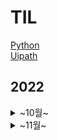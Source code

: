 # TIL

<a href="https://github.com/ridka42/TIL/tree/main/Python">Python</a></li> <br>
<a href="https://github.com/ridka42/TIL/tree/main/Uipath">Uipath</a></li>

## 2022

<details>
<summary>~10월~</summary>
<div markdown="1">


Python & Uipath


   <details>
   <summary>27일</summary>
   <div markdown="1">   
   
#### Python
       
>   <a href="https://github.com/ridka42/TIL/tree/main/Python/AlpacoLec/221027">데이터 분석강의 32 ~ 34</a> <br>
> 32. 열에 있는 값을 행으로 내리는 방법 <br>
> 33. 행에 있는 값을 열로 올리는 방법 <br>
> 34. 데이터에 순위를 매기는 방법

#### Uipath
     
>   <a href="https://github.com/ridka42/TIL/tree/main/Uipath/UipathAcademy/221027">Build Your Frist Process with Studio</a> <br>
>   <a href="https://github.com/ridka42/TIL/tree/main/Uipath/UipathAcademy/221027">A Day in the Life of an RPA Developer</a>

</div>
</details>


<details>
<summary>28일</summary>
<div markdown="1">     

#### Python      
>   <a href="https://github.com/ridka42/TIL/tree/main/Python/AlpacoLec/221028">데이터 분석강의 35 ~ 37</a> <br>
> 35. 상관분석<br>
> 36. 정규표현식 <br>
> 37. 인터넷에 있는 데이터를 수집하는 방법

#### Uipath       
>   <a href="https://github.com/ridka42/TIL/tree/main/Uipath/UipathAcademy/221028">Variables and Arguments in Studio</a> 

</div>
</details>


<details>
<summary>30일</summary>
<div markdown="1">     


#### Uipath   
>   <a href="https://github.com/ridka42/TIL/tree/main/Uipath/UipathAcademy/221030/1030%20Variables%20and%20Arguments%20in%20Studio">Variables and Arguments in Studio</a><br>
>   <a href="https://github.com/ridka42/TIL/tree/main/Uipath/UipathAcademy/221030/1030%20Control%20Flow%20in%20Studio">Control Flow in Studio</a> 

</div>
</details>


<details>
<summary>31일</summary>
<div markdown="1">     

#### Python      
>   <a href="https://github.com/ridka42/TIL/tree/main/Python/AlpacoLec/221031">데이터 분석강의 38 ~ 40</a> <br>
> 38. 인터넷에 있는 표를 데이터프레임으로 만드는 방법 <br>
> 39. 인터넷 뉴스 기사 가져오는 방법 <br>
> 40. 수집한 뉴스 기사로 빈도분석하고 워드클라우드 그리기 방법

#### Uipath       
>   <a href="https://github.com/ridka42/TIL/tree/main/Uipath/UipathAcademy/221031">Control Flow in Studio</a> 

</div>
</details>

</div>
</details>



<details>
<summary>~11월~</summary>
<div markdown="1"> 


**Python**


<details>
<summary>1일</summary>
<div markdown="1">     

### Python        
>   <a href="https://github.com/ridka42/TIL/tree/main/Python/AlpacoLec/221101">데이터 분석강의 41 ~ 42</a> <br>
>  41. 네트워크 반응을 이용해서 데이터 크롤링하기 <br>
>  42. 핵심정리 데이터분석


>   <a href="https://github.com/ridka42/TIL/tree/main/Python/Practice/%EC%99%95%EC%B4%88%EB%B3%B4%EB%A5%BC%EC%9C%84%ED%95%9CPython/221101">왕초보를위한Python 연습문제</a> <br>
>     제어구조, 데이터 타입, 모듈


>   <a href="https://github.com/ridka42/TIL/tree/main/Python/Practice/%EC%A0%90%ED%94%84%ED%88%AC%ED%8C%8C%EC%9D%B4%EC%8D%AC/221101">점프 투 파이썬 연습문제</a> <br>
> **06장 파이썬 프로그래밍 어떻게 시작해야 할까?**<br>
>   06-2 3과 5의 배수 합하기<br>
>   06-3 게시판 페이징하기<br>
>   06-4 간단한 메모장 만들기<br>

>  **08장 종합문제**<br>
>   1. 문자열 바꾸기 2. 딕셔너리 값 추출하기 3. 리스트의 더하기와 extend 함수 4. 리스트 총합 구하기<br>
>5. 피보나치 함수 6. 숫자의 총합 구하기 7. 한 줄 구구단 8. 역순 저장 9. 평균값 구하기 10. 사칙연산 계산기<br>


</div>
</details>



<details>
<summary>2일</summary>
<div markdown="1">     

### Python        
>   <a href="https://github.com/ridka42/TIL/tree/main/Python/Inflearn/WebScrapping/221102"> 웹 스크래핑 (나도코딩) </a> <br>
#### 섹션 0. 소개

웹 스크래핑 소개

#### 섹션 1. 기본기

HTML, XPath, 크롬, Requests

정규식 기본 1, 정규식 기본 2, User Agent

BeautifulSoup4 기본1, BeautifulSoup4 기본2 (네이버 웹툰)

BeautifulSoup4 활용1, BeautifulSoup4 활용2 (가우스 전자)

</div>
</details>



<details>
<summary>3일</summary>
<div markdown="1">     

### Python        
>   <a href="https://github.com/ridka42/TIL/tree/main/Python/Inflearn/WebScrapping/221103"> 웹 스크래핑 (나도코딩) </a> <br>
#### 섹션 1. 기본기

BeautifulSoup4 활용2-1, BeautifulSoup4 활용2-2, BeautifulSoup4 활용2-3, BeautifulSoup4 활용2-4 (쿠팡) 

BeautifulSoup4 활용3-1, BeautifulSoup4 활용3-2 (다음 이미지) 

CSV 기본1, CSV 기본2(네이버 금융) 

</div>
</details>


<details>
<summary>7일</summary>
<div markdown="1">     

### Python        
>   <a href="https://github.com/ridka42/TIL/tree/main/Python/Inflearn/WebScrapping/221107"> 웹 스크래핑 (나도코딩) </a> <br>
#### 섹션 1. 기본기

Selenium 기본1, Selenium 기본2, Selenium 심화 (네이버 로그인), Selenium 활용1-1(네이버 항공권) 

</div>
</details>


<details>
<summary>8일</summary>
<div markdown="1">     

### Python        
>   <a href="https://github.com/ridka42/TIL/tree/main/Python/Inflearn/WebScrapping/221108"> 웹 스크래핑 (나도코딩) </a> <br>
#### 섹션 1. 기본기

Selenium 활용2-1, Selenium 활용2-2, Selenium 활용2-3 (구글 도서), Headless 크롬, Wrap Up 

#### 섹션 2. 퀴즈 및 프로젝트

퀴즈 (다음 부동산), 프로젝트 (나만의 비서 만들기) 

</div>
</details>


<details>
<summary>9일</summary>
<div markdown="1">     

### Python        
>   <a href="https://github.com/ridka42/TIL/tree/main/Python/Inflearn/%ED%8C%8C%EC%9D%B4%EC%8D%AC%20%EA%B8%B0%EC%B4%88%20%EB%9D%BC%EC%9D%B4%EB%B8%8C%EB%9F%AC%EB%A6%AC%EB%B6%80%ED%84%B0%20%EC%8C%93%EC%95%84%EA%B0%80%EB%8A%94%20%EB%A8%B8%EC%8B%A0%EB%9F%AC%EB%8B%9D/221109"> 파이썬 기초 라이브러리부터 쌓아가는 머신러닝 (거친코딩) </a> <br>
#### 섹션 0. Pandas 라이브러리를 활용한 데이터 전처리

판다스란 무엇인가?, Series 및 DataFrame 실습, DataFrame 행,열 필터링 삭제 수정, DataFrame 그룹 생성 11/09

</div>
</details>

<details>
<summary>11일</summary>
<div markdown="1">     

### Python        
>   <a href="https://github.com/ridka42/TIL/tree/main/Python/AlpacoLec/221111"> 파이썬 데이터 시각화 입문 (알파코) </a> <br>

1. 파이썬 데이터시각화 소개 및 그래프 11/11
2. 그래프 만들기1(폰트, 색상, 마커, 선) 11/11
3. 그래프 만들기2(제목, 축 레이블, 그리드, 축의 범위, 눈금 지정) 11/11
4. 여러 그래프와 범례 표시, plt.subplot 11/11
5. 위치, 크기 지정해서 플롯그리기, axes를 행, 열로 쪼개서 서브플롯 그리기 11/11]
6. 전체 행 열과 그래프 순서에 따라 서브플롯 그리기,  데이터의 크기를 비교하는 막대그래프 11/11 
7. 데이터의 관계를 표현하는 산점도,  색으로 값의 크기를 표현하는 히트맵 11/11
8. 데이터의 도수분포를 표현하는 히스토그램, 데이터의 통계를 표현하는 박스플롯  11/11


</div>
</details>

</div>
</details>


